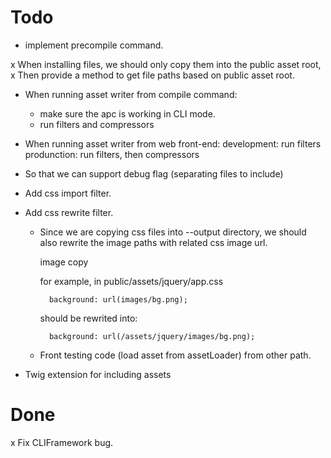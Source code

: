 Todo
=====
- implement precompile command.

x When installing files, we should only copy them into the public asset root,
x Then provide a method to get file paths based on public asset root.


- When running asset writer from compile command:
    - make sure the apc is working in CLI mode.
    - run filters and compressors

- When running asset writer from web front-end:
    development:
        run filters
    produnction:
        run filters, then compressors


- So that we can support debug flag (separating files to include)

- Add css import filter.
- Add css rewrite filter.

    - Since we are copying css files into --output directory, we should also rewrite the 
        image paths with related css image url.

        image copy
        
        for example, in public/assets/jquery/app.css
            
            background: url(images/bg.png);

        should be rewrited into:

            background: url(/assets/jquery/images/bg.png);

    - Front testing code (load asset from assetLoader) from other path.

- Twig extension for including assets

Done
====
x Fix CLIFramework bug.
